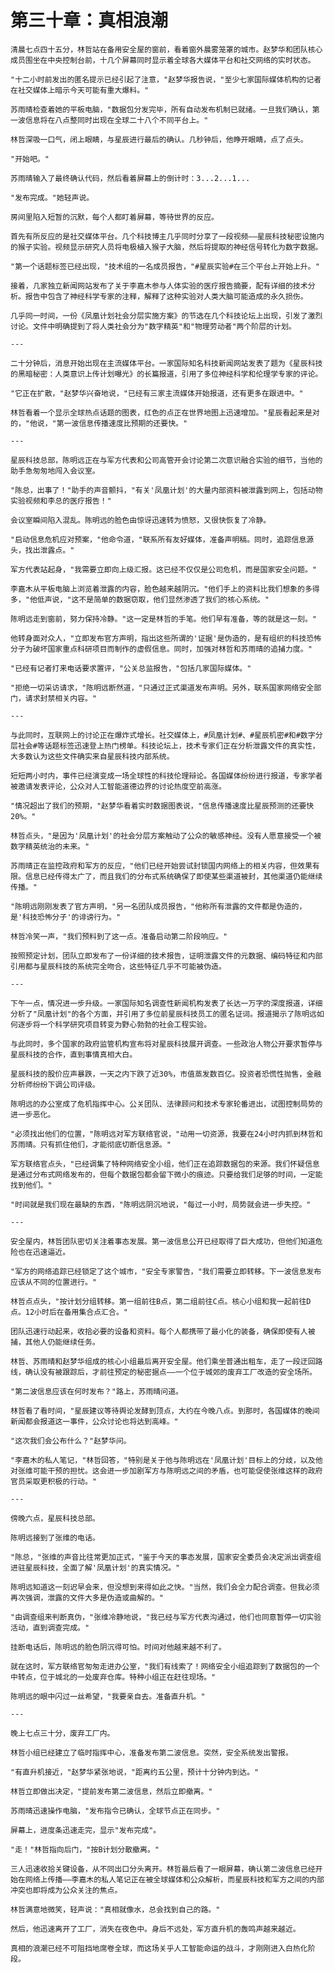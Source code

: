 # 第三十章：真相浪潮

	清晨七点四十五分，林哲站在备用安全屋的窗前，看着窗外晨雾笼罩的城市。赵梦华和团队核心成员围坐在中央控制台前，十几个屏幕同时显示着全球各大媒体平台和社交网络的实时状态。

	"十二小时前发出的匿名提示已经引起了注意，"赵梦华报告说，"至少七家国际媒体机构的记者在社交媒体上暗示今天可能有重大爆料。"

	苏雨晴检查着她的平板电脑，"数据包分发完毕，所有自动发布机制已就绪。一旦我们确认，第一波信息将在八点整同时出现在全球二十八个不同平台上。"

	林哲深吸一口气，闭上眼睛，与星辰进行最后的确认。几秒钟后，他睁开眼睛，点了点头。

	"开始吧。"

	苏雨晴输入了最终确认代码，然后看着屏幕上的倒计时：3...2...1...

	"发布完成。"她轻声说。

	房间里陷入短暂的沉默，每个人都盯着屏幕，等待世界的反应。

	首先有所反应的是社交媒体平台。几个科技博主几乎同时分享了一段视频——星辰科技秘密设施内的猴子实验。视频显示研究人员将电极植入猴子大脑，然后将提取的神经信号转化为数字数据。

	"第一个话题标签已经出现，"技术组的一名成员报告，"#星辰实验#在三个平台上开始上升。"

	接着，几家独立新闻网站发布了关于李嘉木参与人体实验的医疗报告摘要，配有详细的技术分析。报告中包含了神经科学专家的注释，解释了这种实验对人类大脑可能造成的永久损伤。

	几乎同一时间，一份《凤凰计划社会分层实施方案》的节选在几个科技论坛上出现，引发了激烈讨论。文件中明确提到了将人类社会分为"数字精英"和"物理劳动者"两个阶层的计划。

	---

	二十分钟后，消息开始出现在主流媒体平台。一家国际知名科技新闻网站发表了题为《星辰科技的黑暗秘密：人类意识上传计划曝光》的长篇报道，引用了多位神经科学和伦理学专家的评论。

	"它正在扩散，"赵梦华兴奋地说，"已经有三家主流媒体开始报道，还有更多在跟进中。"

	林哲看着一个显示全球热点话题的图表，红色的点正在世界地图上迅速增加。"星辰看起来是对的，"他说，"第一波信息传播速度比预期的还要快。"

	---

	星辰科技总部，陈明远正在与军方代表和公司高管开会讨论第二次意识融合实验的细节，当他的助手急匆匆地闯入会议室。

	"陈总，出事了！"助手的声音颤抖，"有关'凤凰计划'的大量内部资料被泄露到网上，包括动物实验视频和李总的医疗报告！"

	会议室瞬间陷入混乱。陈明远的脸色由惊讶迅速转为愤怒，又很快恢复了冷静。

	"启动信息危机应对预案，"他命令道，"联系所有友好媒体，准备声明稿。同时，追踪信息源头，找出泄露点。"

	军方代表站起身，"我需要立即向上级汇报。这已经不仅仅是公司危机，而是国家安全问题。"

	李嘉木从平板电脑上浏览着泄露的内容，脸色越来越阴沉。"他们手上的资料比我们想象的多得多，"他低声说，"这不是简单的数据窃取，他们显然渗透了我们的核心系统。"

	陈明远走到窗前，努力保持冷静。"这一定是林哲的手笔。他们早有准备，等的就是这一刻。"

	他转身面对众人，"立即发布官方声明，指出这些所谓的'证据'是伪造的，是有组织的科技恐怖分子为破坏国家重点科研项目而制作的虚假信息。同时，加强对林哲和苏雨晴的追捕力度。"

	"已经有记者打来电话要求置评，"公关总监报告，"包括几家国际媒体。"

	"拒绝一切采访请求，"陈明远断然道，"只通过正式渠道发布声明。另外，联系国家网络安全部门，请求封禁相关内容。"

	---

	与此同时，互联网上的讨论正在爆炸式增长。社交媒体上，#凤凰计划#、#星辰机密#和#数字分层社会#等话题标签迅速登上热门榜单。科技论坛上，技术专家们正在分析泄露文件的真实性，大多数认为这些文件确实来自星辰科技内部系统。

	短短两小时内，事件已经演变成一场全球性的科技伦理辩论。各国媒体纷纷进行报道，专家学者被邀请发表评论，公众对人工智能道德边界的讨论热度空前高涨。

	"情况超出了我们的预期，"赵梦华看着实时数据图表说，"信息传播速度比星辰预测的还要快20%。"

	林哲点头，"是因为'凤凰计划'的社会分层方案触动了公众的敏感神经。没有人愿意接受一个被数字精英统治的未来。"

	苏雨晴正在监控政府和军方的反应，"他们已经开始尝试封锁国内网络上的相关内容，但效果有限。信息已经传得太广了，而且我们的分布式系统确保了即使某些渠道被封，其他渠道仍能继续传播。"

	"陈明远刚刚发表了官方声明，"另一名团队成员报告，"他称所有泄露的文件都是伪造的，是'科技恐怖分子'的诽谤行为。"

	林哲冷笑一声，"我们预料到了这一点。准备启动第二阶段响应。"

	按照预定计划，团队立即发布了一份详细的技术报告，证明泄露文件的元数据、编码特征和内部引用都与星辰科技的系统完全吻合，这些特征几乎不可能被伪造。

	---

	下午一点，情况进一步升级。一家国际知名调查性新闻机构发表了长达一万字的深度报道，详细分析了"凤凰计划"的各个方面，并引用了多位前星辰科技员工的匿名证词。报道揭示了陈明远如何逐步将一个科学研究项目转变为野心勃勃的社会工程实验。

	与此同时，多个国家的政府监管机构宣布将对星辰科技展开调查。一些政治人物公开要求暂停与星辰科技的合作，直到事情真相大白。

	星辰科技的股价应声暴跌，一天之内下跌了近30%，市值蒸发数百亿。投资者恐慌性抛售，金融分析师纷纷下调公司评级。

	陈明远的办公室成了危机指挥中心。公关团队、法律顾问和技术专家轮番进出，试图控制局势的进一步恶化。

	"必须找出他们的位置，"陈明远对军方联络官说，"动用一切资源，我要在24小时内抓到林哲和苏雨晴。只有抓住他们，才能彻底切断信息源。"

	军方联络官点头，"已经调集了特种网络安全小组，他们正在追踪数据包的来源。我们怀疑信息是通过分布式网络发布的，但每个数据包都会留下微小的痕迹。只要给我们足够的时间，一定能找到他们。"

	"时间就是我们现在最缺的东西，"陈明远阴沉地说，"每过一小时，局势就会进一步失控。"

	---

	安全屋内，林哲团队密切关注着事态发展。第一波信息公开已经取得了巨大成功，但他们知道危险也在迅速逼近。

	"军方的网络追踪已经锁定了这个城市，"安全专家警告，"我们需要立即转移。下一波信息发布应该从不同的位置进行。"

	林哲点点头，"按计划分组转移。第一组前往B点，第二组前往C点。核心小组和我一起前往D点。12小时后在备用集合点汇合。"

	团队迅速行动起来，收拾必要的设备和资料。每个人都携带了最小化的装备，确保即使有人被捕，其他人仍能继续任务。

	林哲、苏雨晴和赵梦华组成的核心小组最后离开安全屋。他们乘坐普通出租车，走了一段迂回路线，确认没有被跟踪后，才前往预定的秘密据点——一个位于城郊的废弃工厂改造的安全场所。

	"第二波信息应该在何时发布？"路上，苏雨晴问道。

	林哲看了看时间，"星辰建议等待舆论发酵到顶点，大约在今晚八点。到那时，各国媒体的晚间新闻都会报道这一事件，公众讨论也将达到高峰。"

	"这次我们会公布什么？"赵梦华问。

	"李嘉木的私人笔记，"林哲回答，"特别是关于他与陈明远在'凤凰计划'目标上的分歧，以及他对张维可能干预的担忧。这会进一步加剧军方与陈明远之间的矛盾，也可能促使张维这样的政府官员采取更积极的行动。"

	---

	傍晚六点，星辰科技总部。

	陈明远接到了张维的电话。

	"陈总，"张维的声音比往常更加正式，"鉴于今天的事态发展，国家安全委员会决定派出调查组进驻星辰科技，全面了解'凤凰计划'的真实情况。"

	陈明远知道这一刻迟早会来，但没想到来得如此之快。"当然，我们会全力配合调查。但我必须再次强调，泄露的文件大多是伪造或曲解的。"

	"由调查组来判断真伪，"张维冷静地说，"我已经与军方代表沟通过，他们也同意暂停一切实验活动，直到调查完成。"

	挂断电话后，陈明远的脸色阴沉得可怕。时间对他越来越不利了。

	就在这时，军方联络官匆匆走进办公室，"我们有线索了！网络安全小组追踪到了数据包的一个中转点，位于城北的一处废弃仓库。特种小组正在赶往现场。"

	陈明远的眼中闪过一丝希望，"我要亲自去。准备直升机。"

	---

	晚上七点三十分，废弃工厂内。

	林哲小组已经建立了临时指挥中心，准备发布第二波信息。突然，安全系统发出警报。

	"有直升机接近，"赵梦华紧张地说，"距离约五公里，预计十分钟内到达。"

	林哲立即做出决定，"提前发布第二波信息，然后立即撤离。"

	苏雨晴迅速操作电脑，"发布指令已确认，全球节点正在同步。"

	屏幕上，进度条迅速走完，显示"发布完成"。

	"走！"林哲指向后门，"按B计划分散撤离。"

	三人迅速收拾关键设备，从不同出口分头离开。林哲最后看了一眼屏幕，确认第二波信息已经开始在网络上传播——李嘉木的私人笔记正在被全球媒体和公众解析，而星辰科技和军方之间的内部冲突也即将成为公众关注的焦点。

	林哲满意地微笑，轻声说："真相就像水，总会找到自己的路。"

	然后，他迅速离开了工厂，消失在夜色中。身后不远处，军方直升机的轰鸣声越来越近。

	真相的浪潮已经不可阻挡地席卷全球，而这场关乎人工智能命运的战斗，才刚刚进入白热化阶段。 